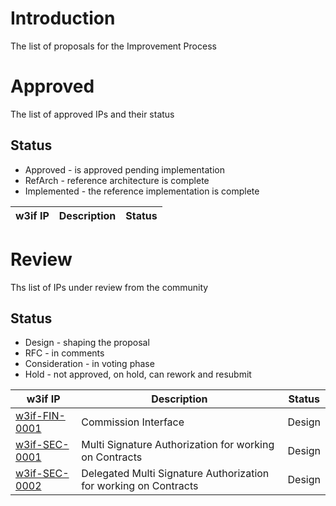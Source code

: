 # Introduction
The list of proposals for the Improvement Process

# Approved
The list of approved IPs and their status

## Status
- Approved - is approved pending implementation
- RefArch - reference architecture is complete
- Implemented - the reference implementation is complete


| w3if IP | Description | Status |
| ------- | ----------- | ------ |


# Review
Ths list of IPs under review from the community

## Status
- Design - shaping the proposal
- RFC - in comments
- Consideration - in voting phase
- Hold - not approved, on hold, can rework and resubmit

| w3if IP | Description | Status |
| ------- | ----------- | ------ |
| [w3if-FIN-0001](./FIN/w3if-FIN-0001.md) | Commission Interface | Design |
| [w3if-SEC-0001](./SEC/w3if-SEC-0001.md) | Multi Signature Authorization for working on Contracts | Design |
| [w3if-SEC-0002](./SEC/w3if-SEC-0002.md) | Delegated Multi Signature Authorization for working on Contracts | Design |
